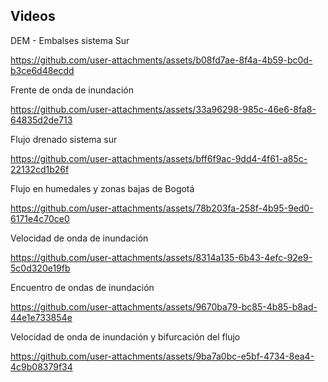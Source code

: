 ## Videos

DEM - Embalses sistema Sur

https://github.com/user-attachments/assets/b08fd7ae-8f4a-4b59-bc0d-b3ce6d48ecdd

Frente de onda de inundación 

https://github.com/user-attachments/assets/33a96298-985c-46e6-8fa8-64835d2de713

Flujo drenado sistema sur

https://github.com/user-attachments/assets/bff6f9ac-9dd4-4f61-a85c-22132cd1b26f

Flujo en humedales y zonas bajas de Bogotá

https://github.com/user-attachments/assets/78b203fa-258f-4b95-9ed0-6171e4c70ce0

Velocidad de onda de inundación

https://github.com/user-attachments/assets/8314a135-6b43-4efc-92e9-5c0d320e19fb

Encuentro de ondas de inundación

https://github.com/user-attachments/assets/9670ba79-bc85-4b85-b8ad-44e1e733854e

Velocidad de onda de inundación y bifurcación del flujo

https://github.com/user-attachments/assets/9ba7a0bc-e5bf-4734-8ea4-4c9b08379f34
